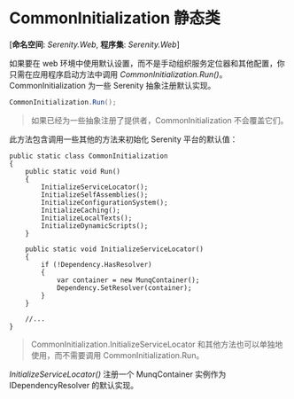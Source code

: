 # CommonInitialization 静态类

[**命名空间**: *Serenity.Web*, **程序集**: *Serenity.Web*]

如果要在 web 环境中使用默认设置，而不是手动组织服务定位器和其他配置，你只需在应用程序启动方法中调用 *CommonInitialization.Run()*。CommonInitialization 为一些 Serenity 抽象注册默认实现。

```cs
CommonInitialization.Run();
```

> 如果已经为一些抽象注册了提供者，CommonInitialization 不会覆盖它们。

此方法包含调用一些其他的方法来初始化 Serenity 平台的默认值：

```
public static class CommonInitialization
{
    public static void Run()
    {
        InitializeServiceLocator();
        InitializeSelfAssemblies();
        InitializeConfigurationSystem();
        InitializeCaching();
        InitializeLocalTexts();
        InitializeDynamicScripts();
    }

    public static void InitializeServiceLocator()
    {
        if (!Dependency.HasResolver)
        {
            var container = new MunqContainer();
            Dependency.SetResolver(container);
        }
    }

    //...
}
```

> CommonInitialization.InitializeServiceLocator 和其他方法也可以单独地使用，而不需要调用 CommonInitialization.Run。

*InitializeServiceLocator()* 注册一个 MunqContainer 实例作为 IDependencyResolver 的默认实现。

